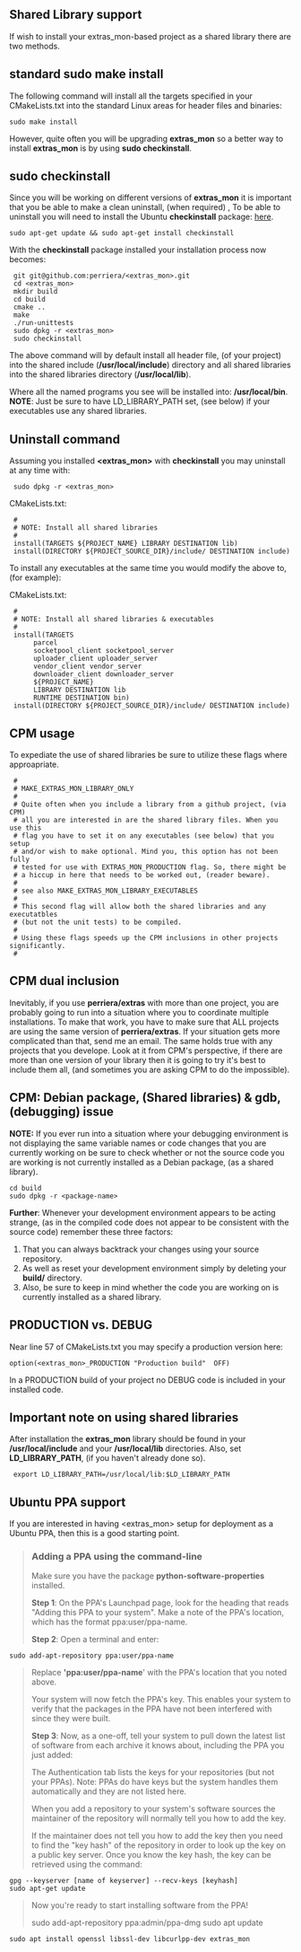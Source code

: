 ## Shared Library support

If wish to install your extras_mon-based project as a shared library there are two methods.

## standard sudo make install

The following command will install all the targets specified in your CMakeLists.txt into the standard Linux areas for header files and binaries:

    sudo make install

However, quite often you will be upgrading **extras_mon** so a better way to install **extras_mon** is by using **sudo checkinstall**.

## sudo checkinstall

Since you will be working on different versions of **extras_mon** it is important that you be able to make a clean uninstall, (when required) , To be able to uninstall you will need to install the Ubuntu **checkinstall** package: [here](https://help.ubuntu.com/community/CheckInstall).

`sudo apt-get update && sudo apt-get install checkinstall`

With the **checkinstall** package installed your installation process now becomes:

     git git@github.com:perriera/<extras_mon>.git
     cd <extras_mon>
     mkdir build
     cd build
     cmake ..
     make
     ./run-unittests
     sudo dpkg -r <extras_mon>
     sudo checkinstall

The above command will by default install all header file, (of your project) into the shared include (**/usr/local/include**) directory and all shared libraries into the shared libraries directory (**/usr/local/lib**).

Where all the named programs you see will be installed into: **/usr/local/bin**.</br>
**NOTE**: Just be sure to have LD_LIBRARY_PATH set, (see below) if your executables use any shared libraries.

## Uninstall command

Assuming you installed **<extras_mon>** with **checkinstall** you may uninstall at any time with:

     sudo dpkg -r <extras_mon>

CMakeLists.txt:

     #
     # NOTE: Install all shared libraries
     #
     install(TARGETS ${PROJECT_NAME} LIBRARY DESTINATION lib)
     install(DIRECTORY ${PROJECT_SOURCE_DIR}/include/ DESTINATION include)

To install any executables at the same time you would modify the above to, (for example):

CMakeLists.txt:

     #
     # NOTE: Install all shared libraries & executables
     #
     install(TARGETS
          parcel
          socketpool_client socketpool_server
          uploader_client uploader_server
          vendor_client vendor_server
          downloader_client downloader_server
          ${PROJECT_NAME}
          LIBRARY DESTINATION lib
          RUNTIME DESTINATION bin)
     install(DIRECTORY ${PROJECT_SOURCE_DIR}/include/ DESTINATION include)

## CPM usage

To expediate the use of shared libraries be sure to utilize these flags
where approapriate.

     #
     # MAKE_EXTRAS_MON_LIBRARY_ONLY
     #
     # Quite often when you include a library from a github project, (via CPM)
     # all you are interested in are the shared library files. When you use this
     # flag you have to set it on any executables (see below) that you setup
     # and/or wish to make optional. Mind you, this option has not been fully
     # tested for use with EXTRAS_MON_PRODUCTION flag. So, there might be
     # a hiccup in here that needs to be worked out, (reader beware).
     #
     # see also MAKE_EXTRAS_MON_LIBRARY_EXECUTABLES
     #
     # This second flag will allow both the shared libraries and any executatbles
     # (but not the unit tests) to be compiled.
     #
     # Using these flags speeds up the CPM inclusions in other projects significantly.
     #

## CPM dual inclusion

Inevitably, if you use **perriera/extras** with more than one project, you are probably going to run into a situation where you to coordinate multiple installations. To make that work, you have to make sure that ALL projects are using the same version of **perriera/extras**. If your situation gets more complicated than that, send me an email. The same holds true with any projects that you develope. Look at it from CPM's perspective, if there are more than one version of your library then it is going to try it's best to include them all, (and sometimes you are asking CPM to do the impossible).

## CPM: Debian package, (Shared libraries) & gdb, (debugging) issue

**NOTE:** If you ever run into a situation where your debugging environment is not displaying the same variable names or code changes that you are currently working on be sure to check whether or not the source code you are working is not currently installed as a Debian package, (as a shared library).

    cd build
    sudo dpkg -r <package-name>

**Further**: Whenever your development environment appears to be acting strange, (as in the compiled code does not appear to be consistent with the source code) remember these three factors:

1.  That you can always backtrack your changes using your source repository.
2.  As well as reset your development environment simply by deleting your **build/** directory.
3.  Also, be sure to keep in mind whether the code you are working on is currently installed as a shared library.

## PRODUCTION vs. DEBUG

Near line 57 of CMakeLists.txt you may specify a production version here:

    option(<extras_mon>_PRODUCTION "Production build"  OFF)

In a PRODUCTION build of your project no DEBUG code is included in your installed code.

## Important note on using shared libraries

After installation the **extras_mon** library should be found in your **/usr/local/include** and your **/usr/local/lib** directories. Also, set **LD_LIBRARY_PATH**, (if you haven't already done so).

     export LD_LIBRARY_PATH=/usr/local/lib:$LD_LIBRARY_PATH

## Ubuntu PPA support

If you are interested in having <extras_mon> setup for deployment as a Ubuntu PPA, then this is a good starting point.

> ### Adding a PPA using the command-line
>
> Make sure you have the package **python-software-properties** installed.
>
> **Step 1**: On the PPA's Launchpad page, look for the heading that reads "Adding this PPA to your system". Make a note of the PPA's location, which has the format ppa:user/ppa-name.
>
> **Step 2**: Open a terminal and enter:

    sudo add-apt-repository ppa:user/ppa-name

> Replace **'ppa:user/ppa-name**' with the PPA's location that you noted above.
>
> Your system will now fetch the PPA's key. This enables your system to verify that the packages in the PPA have not been interfered with since they were built.
>
> **Step 3**: Now, as a one-off, tell your system to pull down the latest list of software from each archive it knows about, including the PPA you just added:
>
> The Authentication tab lists the keys for your repositories (but not your PPAs). Note: PPAs do have keys but the system handles them automatically and they are not listed here.
>
> When you add a repository to your system's software sources the maintainer of the repository will normally tell you how to add the key.
>
> If the maintainer does not tell you how to add the key then you need to find the "key hash" of the repository in order to look up the key on a public key server. Once you know the key hash, the key can be retrieved using the command:

    gpg --keyserver [name of keyserver] --recv-keys [keyhash]
    sudo apt-get update

> Now you're ready to start installing software from the PPA!
>
> sudo add-apt-repository ppa:admin/ppa-dmg
> sudo apt update

    sudo apt install openssl libssl-dev libcurlpp-dev extras_mon
